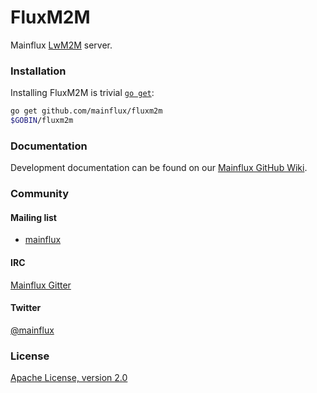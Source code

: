 # FluxM2M

Mainflux [LwM2M](https://omaspecworks.org/what-is-oma-specworks/iot/lightweight-m2m-lwm2m/) server.

### Installation

Installing FluxM2M is trivial [`go get`](https://golang.org/cmd/go/):
```bash
go get github.com/mainflux/fluxm2m
$GOBIN/fluxm2m
```

### Documentation
Development documentation can be found on our [Mainflux GitHub Wiki](https://github.com/Mainflux/mainflux/wiki).

### Community
#### Mailing list
- [mainflux](https://groups.google.com/forum/#!forum/mainflux)

#### IRC
[Mainflux Gitter](https://gitter.im/Mainflux/mainflux?utm_source=badge&utm_medium=badge&utm_campaign=pr-badge&utm_content=badge)

#### Twitter
[@mainflux](https://twitter.com/mainflux)

### License
[Apache License, version 2.0](LICENSE)
